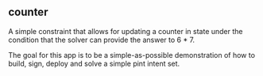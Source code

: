 ## counter

A simple constraint that allows for updating a counter in state under the
condition that the solver can provide the answer to 6 * 7.

The goal for this app is to be a simple-as-possible demonstration of how to
build, sign, deploy and solve a simple pint intent set.
